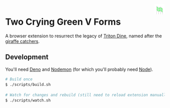 <img src="./images/icon.svg" style="float: right; width: 32px;">

# Two Crying Green V Forms

A browser extension to resurrect the legacy of [Triton
Dine](https://tritondine.jacksheridan.com/), named after the [giraffe
catchers](https://stuartcollection.ucsd.edu/artist/irwin.html).

## Development

You'll need [Deno](https://deno.land/manual/getting_started/installation) and
[Nodemon](https://www.npmjs.com/package/nodemon#Installation) (for which you'll
probably need [Node](https://nodejs.org/en/)).

```sh
# Build once
$ ./scripts/build.sh

# Watch for changes and rebuild (still need to reload extension manually)
$ ./scripts/watch.sh
```
